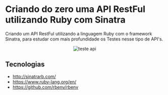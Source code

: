 # Criando do zero uma API RestFul utilizando Ruby com Sinatra
Criando um API RestFul utilizando a linguagem Ruby com o framework Sinatra, para estudar com mais profundidade os Testes nesse tipo de API's.

<div align="center">

![teste api](https://user-images.githubusercontent.com/990877/131255944-7b66bd77-bc74-493d-ba21-3bde8cd9dc34.jpeg)
  
</div>
  
  ## Tecnologias
  
  * http://sinatrarb.com/
  * https://www.ruby-lang.org/en/
  * https://github.com/rbenv/rbenv
  

